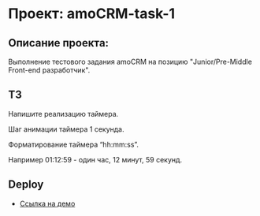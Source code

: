 # Проект: amoCRM-task-1

## Описание проекта: 

Выполнение тестового задания amoCRM на позицию "Junior/Pre-Middle Front-end разработчик".

## ТЗ

Напишите реализацию таймера.

Шаг анимации таймера 1 секунда.

Форматирование таймера “hh:mm:ss”.

Например 01:12:59 - один час, 12 минут, 59 секунд.

## Deploy

* [Ссылка на демо](https://msilkov.github.io/amoCRM-task-1/)